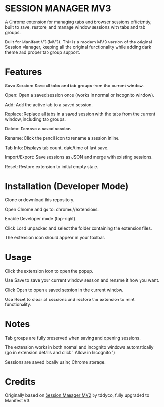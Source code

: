 # SESSION MANAGER MV3
A Chrome extension for managing tabs and browser sessions efficiently, built to save, restore, and manage window sessions with tabs and tab groups.

Built for Manifest V3 (MV3). This is a modern MV3 version of the original Session Manager, keeping all the original functionality while adding dark theme and proper tab group support.

# Features

Save Session: Save all tabs and tab groups from the current window.

Open: Open a saved session once (works in normal or incognito window).

Add: Add the active tab to a saved session.

Replace: Replace all tabs in a saved session with the tabs from the current window, including tab groups.

Delete: Remove a saved session.

Rename: Click the pencil icon to rename a session inline.

Tab Info: Displays tab count, date/time of last save.

Import/Export: Save sessions as JSON and merge with existing sessions.

Reset: Restore extension to initial empty state.


# Installation (Developer Mode)

Clone or download this repository.

Open Chrome and go to: chrome://extensions.

Enable Developer mode (top-right).

Click Load unpacked and select the folder containing the extension files.

The extension icon should appear in your toolbar.

# Usage

Click the extension icon to open the popup.

Use Save to save your current window session and rename it how you want.

Click Open to open a saved session in the current window.

Use Reset to clear all sessions and restore the extension to mint functionality.

# Notes

Tab groups are fully preserved when saving and opening sessions.

The extension works in both normal and incognito windows automatically (go in extension details and click ' Allow in Incognito ')

Sessions are saved locally using Chrome storage.

# Credits

Originally based on [Session Manager MV2](https://github.com/tddyco/session-manager) by tddyco, fully upgraded to Manifest V3.
